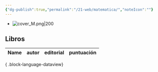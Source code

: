 ```yaml
---
{"dg-publish":true,"permalink":"/21-web/matematica/","noteIcon":""}
---
```


- ![cover_M.png|200](/img/user/11%20%C3%81reas%20%E2%9A%99/02%20Biblioteca/%F0%9F%92%BE%20Adjuntos/cover_M.png)
## Libros
| Name | autor | editorial | puntuación |
| ---- | ----- | --------- | ---------- |

{ .block-language-dataview}